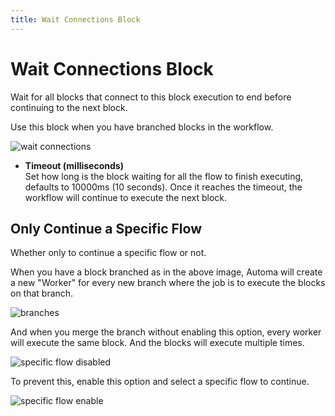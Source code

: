```yaml
---
title: Wait Connections Block
---
```


# Wait Connections Block

Wait for all blocks that connect to this block execution to end before continuing to the next block.

Use this block when you have branched blocks in the workflow.

![wait connections](https://s3.ap-southeast-1.amazonaws.com/automa-pub/i/2024/12/02/17yal8-p0.png)

- **Timeout (milliseconds)** <br>
  Set how long is the block waiting for all the flow to finish executing, defaults to 10000ms (10 seconds). Once it reaches the timeout, the workflow will continue to execute the next block.

## Only Continue a Specific Flow
Whether only to continue a specific flow or not. 

When you have a block branched as in the above image, Automa will create a new "Worker" for every new branch where the job is to execute the blocks on that branch.

![branches](https://s3.ap-southeast-1.amazonaws.com/automa-pub/i/2024/12/02/17yal7-1a.png)

And when you merge the branch without enabling this option, every worker will execute the same block. And the blocks will execute multiple times.

![specific flow disabled](https://s3.ap-southeast-1.amazonaws.com/automa-pub/i/2024/12/03/108gx9-5b.gif)

To prevent this, enable this option and select a specific flow to continue.

![specific flow enable](https://s3.ap-southeast-1.amazonaws.com/automa-pub/i/2024/12/03/1090fl-d4.gif)
